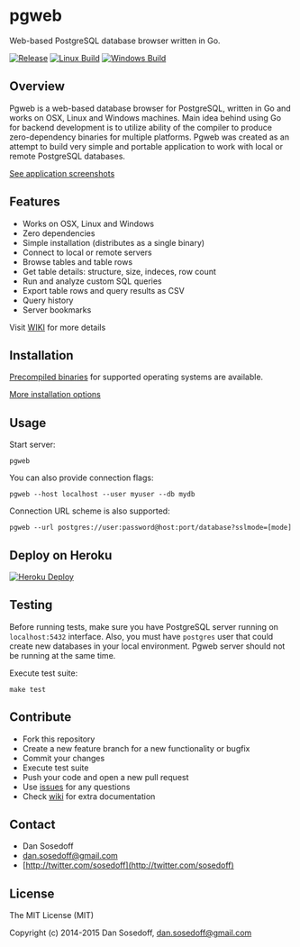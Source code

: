# pgweb

Web-based PostgreSQL database browser written in Go.

[![Release](https://img.shields.io/github/release/sosedoff/pgweb.svg?label=Release)](https://github.com/sosedoff/pgweb/releases)
[![Linux Build](https://img.shields.io/travis/sosedoff/pgweb.svg?label=Linux)](https://travis-ci.org/sosedoff/pgweb)
[![Windows Build](https://img.shields.io/appveyor/ci/sosedoff/pgweb/master.svg?label=Windows)](https://ci.appveyor.com/project/sosedoff/pgweb)

## Overview

Pgweb is a web-based database browser for PostgreSQL, written in Go and works
on OSX, Linux and Windows machines. Main idea behind using Go for backend development
is to utilize ability of the compiler to produce zero-dependency binaries for 
multiple platforms. Pgweb was created as an attempt to build very simple and portable
application to work with local or remote PostgreSQL databases.

[See application screenshots](SCREENS.md)

## Features

- Works on OSX, Linux and Windows
- Zero dependencies
- Simple installation (distributes as a single binary)
- Connect to local or remote servers
- Browse tables and table rows
- Get table details: structure, size, indeces, row count
- Run and analyze custom SQL queries
- Export table rows and query results as CSV
- Query history
- Server bookmarks

Visit [WIKI](https://github.com/sosedoff/pgweb/wiki) for more details

## Installation

[Precompiled binaries](https://github.com/sosedoff/pgweb/releases) for supported 
operating systems are available.

[More installation options](https://github.com/sosedoff/pgweb/wiki/Installation)

## Usage

Start server:

```
pgweb
```

You can also provide connection flags:

```
pgweb --host localhost --user myuser --db mydb
```

Connection URL scheme is also supported:

```
pgweb --url postgres://user:password@host:port/database?sslmode=[mode]
```

## Deploy on Heroku

[![Heroku Deploy](https://www.herokucdn.com/deploy/button.png)](https://heroku.com/deploy?template=https://github.com/daveallie/pgweb)

## Testing

Before running tests, make sure you have PostgreSQL server running on `localhost:5432`
interface. Also, you must have `postgres` user that could create new databases
in your local environment. Pgweb server should not be running at the same time.

Execute test suite:

```
make test
```

## Contribute

- Fork this repository
- Create a new feature branch for a new functionality or bugfix
- Commit your changes
- Execute test suite
- Push your code and open a new pull request
- Use [issues](https://github.com/daveallie/pgweb/issues) for any questions
- Check [wiki](https://github.com/sosedoff/pgweb/wiki) for extra documentation

## Contact

- Dan Sosedoff
- [dan.sosedoff@gmail.com](mailto:dan.sosedoff@gmail.com)
- [http://twitter.com/sosedoff](http://twitter.com/sosedoff)

## License

The MIT License (MIT)

Copyright (c) 2014-2015 Dan Sosedoff, <dan.sosedoff@gmail.com>
